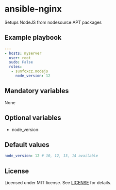 # ansible-nginx

Setups NodeJS from nodesource APT packages

## Example playbook

```yaml
---
- hosts: myserver
  user: root
  sudo: False
  roles:
   - sunfoxcz.nodejs
     node_version: 12
```

## Mandatory variables

None

## Optional variables

 * node_version

## Default values
```yaml
node_version: 12 # 10, 12, 13, 14 available
```

## License

Licensed under MIT license. See [LICENSE](LICENSE.md) for details.
